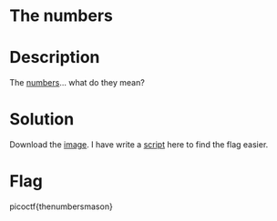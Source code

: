 # The numbers
# Description
The [numbers](https://jupiter.challenges.picoctf.org/static/f209a32253affb6f547a585649ba4fda/the_numbers.png)... what do they mean?
# Solution
Download the [image](https://jupiter.challenges.picoctf.org/static/f209a32253affb6f547a585649ba4fda/the_numbers.png). I have write a [script](https://github.com/xiaoyangishere/PicoCTF-Challenge/blob/main/Cryptography/The%20numbers/Conversion%20script.py) here to find the flag easier.
# Flag
picoctf{thenumbersmason}
